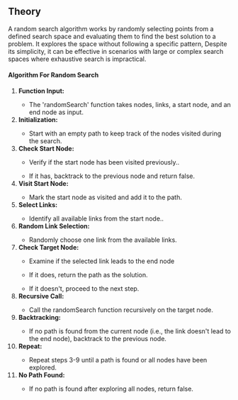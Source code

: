 ## Theory
A random search algorithm works by randomly selecting points from a defined search space and evaluating them to find the best solution to a problem. It explores the space without following a specific pattern, Despite its simplicity, it can be effective in scenarios with large or complex search spaces where exhaustive search is impractical.

<h4>  Algorithm For Random Search</h4>

<ol>
<li><b>Function Input:</b></li>
<ul><li>The 'randomSearch' function takes nodes, links, a start node, and an end node as input.</li></ul>
<li><b>Initialization:</b></li>
<ul><li>Start with an empty path to keep track of the nodes visited during the search.</li></ul>

<li><b>Check Start Node:</b></li>
<ul><li>Verify if the start node has been visited previously..</li></ul>
<ul><li>If it has, backtrack to the previous node and return false.</li></ul>
<li><b>Visit Start Node:</b></li>
<ul><li>Mark the start node as visited and add it to the path.</li></ul>
<li><b>Select Links:</b></li>
<ul><li>Identify all available links from the start node..</li></ul>
<li><b>Random Link Selection:</b></li>
<ul><li>Randomly choose one link from the available links.</li></ul>
<li><b>Check Target Node:</b></li>
<ul><li>Examine if the selected link leads to the end node</li></ul>
<ul><li>If it does, return the path as the solution.</li></ul>
<ul><li>If it doesn't, proceed to the next step.</li></ul>
<li><b>Recursive Call:</b></li>
<ul><li>Call the randomSearch function recursively on the target node.</li></ul>
<li><b>Backtracking:</b></li>
<ul><li>If no path is found from the current node (i.e., the link doesn't lead to the end node), backtrack to the previous node.</li></ul>

<li><b>Repeat:</b></li>
<ul><li>Repeat steps 3-9 until a path is found or all nodes have been explored.</li></ul>
<li><b>No Path Found:</b></li>
<ul><li>If no path is found after exploring all nodes, return false.</li></ul>
